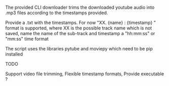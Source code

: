 The provided CLI downloader trims the downloaded youtube audio into .mp3 files according to the timestamps provided.

Provide a .txt with the timestamps. For now "XX. {name} : {timestamp} " format is supported, where XX is the possible track name which is not saved, name the name of the sub-track and timestamp a "hh:mm:ss" or "mm:ss" time format

The script uses the libraries pytube and moviepy which need to be pip installed


TODO

Support video file trimming,
Flexible timestamp formats,
Provide executable ?